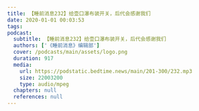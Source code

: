 ```yaml
---
title: 【睡前消息232】给壶口瀑布装开关，后代会感谢我们
date: 2020-01-01 00:03:53
tags:
podcast:
  subtitle: 【睡前消息232】给壶口瀑布装开关，后代会感谢我们
  authors: ['《睡前消息》编辑部']
  cover: /podcasts/main/assets/logo.png
  duration: 917
  media:
    url: https://podstatic.bedtime.news/main/201-300/232.mp3
    size: 22003200
    type: audio/mpeg
  chapters: null
  references: null
---
```


